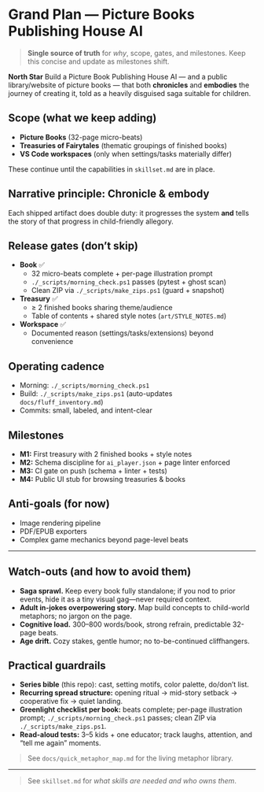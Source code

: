 # Grand Plan — Picture Books Publishing House AI

> **Single source of truth** for *why*, scope, gates, and milestones. Keep this concise and update as milestones shift.

**North Star**
Build a Picture Book Publishing House AI — and a public library/website of picture books — that both **chronicles** and **embodies** the journey of creating it, told as a heavily disguised saga suitable for children.

## Scope (what we keep adding)
- **Picture Books** (32-page micro-beats)
- **Treasuries of Fairytales** (thematic groupings of finished books)
- **VS Code workspaces** (only when settings/tasks materially differ)

These continue until the capabilities in `skillset.md` are in place.

## Narrative principle: Chronicle & embody
Each shipped artifact does double duty: it progresses the system **and** tells the story of that progress in child-friendly allegory.

## Release gates (don’t skip)
- **Book** ✅
  - 32 micro-beats complete + per-page illustration prompt
  - `./_scripts/morning_check.ps1` passes (pytest + ghost scan)
  - Clean ZIP via `./_scripts/make_zips.ps1` (guard + snapshot)
- **Treasury** ✅
  - ≥ 2 finished books sharing theme/audience
  - Table of contents + shared style notes (`art/STYLE_NOTES.md`)
- **Workspace** ✅
  - Documented reason (settings/tasks/extensions) beyond convenience

## Operating cadence
- Morning: `./_scripts/morning_check.ps1`
- Build: `./_scripts/make_zips.ps1` (auto-updates `docs/fluff_inventory.md`)
- Commits: small, labeled, and intent-clear

## Milestones
- **M1:** First treasury with 2 finished books + style notes
- **M2:** Schema discipline for `ai_player.json` + page linter enforced
- **M3:** CI gate on push (schema + linter + tests)
- **M4:** Public UI stub for browsing treasuries & books

## Anti-goals (for now)
- Image rendering pipeline
- PDF/EPUB exporters
- Complex game mechanics beyond page-level beats

---

## Watch-outs (and how to avoid them)
- **Saga sprawl.** Keep every book fully standalone; if you nod to prior events, hide it as a tiny visual gag—never required context.
- **Adult in-jokes overpowering story.** Map build concepts to child-world metaphors; no jargon on the page.
- **Cognitive load.** 300–800 words/book, strong refrain, predictable 32-page beats.
- **Age drift.** Cozy stakes, gentle humor; no to-be-continued cliffhangers.

## Practical guardrails
- **Series bible** (this repo): cast, setting motifs, color palette, do/don’t list.
- **Recurring spread structure:** opening ritual → mid-story setback → cooperative fix → quiet landing.
- **Greenlight checklist per book:** beats complete; per-page illustration prompt; `./_scripts/morning_check.ps1` passes; clean ZIP via `./_scripts/make_zips.ps1`.
- **Read-aloud tests:** 3–5 kids + one educator; track laughs, attention, and “tell me again” moments.

> See `docs/quick_metaphor_map.md` for the living metaphor library.

---

> See `skillset.md` for *what skills are needed and who owns them*.
